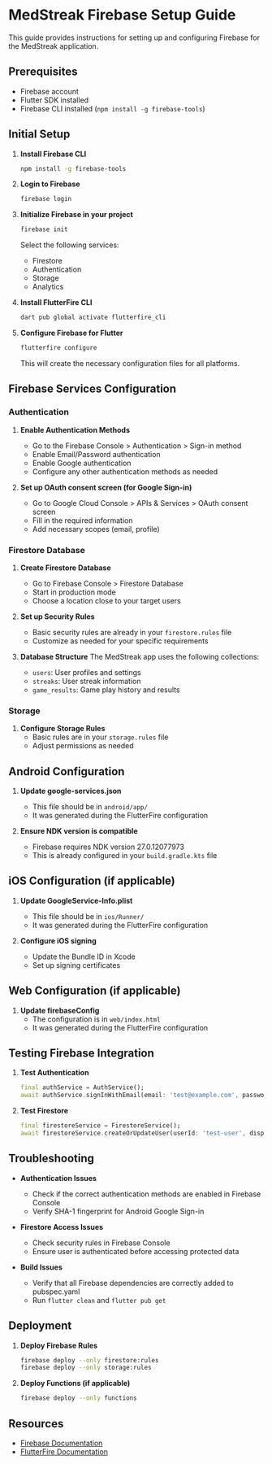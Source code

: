 # MedStreak Firebase Setup Guide

This guide provides instructions for setting up and configuring Firebase for the MedStreak application.

## Prerequisites

- Firebase account
- Flutter SDK installed
- Firebase CLI installed (`npm install -g firebase-tools`)

## Initial Setup

1. **Install Firebase CLI**
   ```bash
   npm install -g firebase-tools
   ```

2. **Login to Firebase**
   ```bash
   firebase login
   ```

3. **Initialize Firebase in your project**
   ```bash
   firebase init
   ```
   Select the following services:
   - Firestore
   - Authentication
   - Storage
   - Analytics

4. **Install FlutterFire CLI**
   ```bash
   dart pub global activate flutterfire_cli
   ```

5. **Configure Firebase for Flutter**
   ```bash
   flutterfire configure
   ```
   This will create the necessary configuration files for all platforms.

## Firebase Services Configuration

### Authentication

1. **Enable Authentication Methods**
   - Go to the Firebase Console > Authentication > Sign-in method
   - Enable Email/Password authentication
   - Enable Google authentication
   - Configure any other authentication methods as needed

2. **Set up OAuth consent screen (for Google Sign-in)**
   - Go to Google Cloud Console > APIs & Services > OAuth consent screen
   - Fill in the required information
   - Add necessary scopes (email, profile)

### Firestore Database

1. **Create Firestore Database**
   - Go to Firebase Console > Firestore Database
   - Start in production mode
   - Choose a location close to your target users

2. **Set up Security Rules**
   - Basic security rules are already in your `firestore.rules` file
   - Customize as needed for your specific requirements

3. **Database Structure**
   The MedStreak app uses the following collections:
   - `users`: User profiles and settings
   - `streaks`: User streak information
   - `game_results`: Game play history and results

### Storage

1. **Configure Storage Rules**
   - Basic rules are in your `storage.rules` file
   - Adjust permissions as needed

## Android Configuration

1. **Update google-services.json**
   - This file should be in `android/app/`
   - It was generated during the FlutterFire configuration

2. **Ensure NDK version is compatible**
   - Firebase requires NDK version 27.0.12077973
   - This is already configured in your `build.gradle.kts` file

## iOS Configuration (if applicable)

1. **Update GoogleService-Info.plist**
   - This file should be in `ios/Runner/`
   - It was generated during the FlutterFire configuration

2. **Configure iOS signing**
   - Update the Bundle ID in Xcode
   - Set up signing certificates

## Web Configuration (if applicable)

1. **Update firebaseConfig**
   - The configuration is in `web/index.html`
   - It was generated during the FlutterFire configuration

## Testing Firebase Integration

1. **Test Authentication**
   ```dart
   final authService = AuthService();
   await authService.signInWithEmail(email: 'test@example.com', password: 'password');
   ```

2. **Test Firestore**
   ```dart
   final firestoreService = FirestoreService();
   await firestoreService.createOrUpdateUser(userId: 'test-user', displayName: 'Test User');
   ```

## Troubleshooting

- **Authentication Issues**
  - Check if the correct authentication methods are enabled in Firebase Console
  - Verify SHA-1 fingerprint for Android Google Sign-in

- **Firestore Access Issues**
  - Check security rules in Firebase Console
  - Ensure user is authenticated before accessing protected data

- **Build Issues**
  - Verify that all Firebase dependencies are correctly added to pubspec.yaml
  - Run `flutter clean` and `flutter pub get`

## Deployment

1. **Deploy Firebase Rules**
   ```bash
   firebase deploy --only firestore:rules
   firebase deploy --only storage:rules
   ```

2. **Deploy Functions (if applicable)**
   ```bash
   firebase deploy --only functions
   ```

## Resources

- [Firebase Documentation](https://firebase.google.com/docs)
- [FlutterFire Documentation](https://firebase.flutter.dev/docs/overview)
